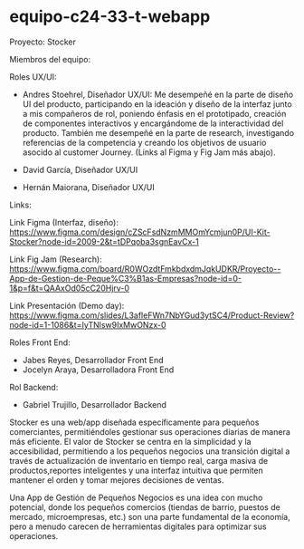 # equipo-c24-33-t-webapp

Proyecto: Stocker

Miembros del equipo:

Roles UX/UI:

- Andres Stoehrel, Diseñador UX/UI:
 Me desempeñé en la parte de diseño UI del producto, participando en la ideación y diseño de la interfaz junto a mis compañeros de rol,
 poniendo énfasis en el prototipado, creación de componentes interactivos y encargándome de la interactividad del producto. También me
 desempeñé en la parte de research, investigando referencias de la competencia y creando los objetivos de usuario asocido al customer Journey.
 (Links al Figma y Fig Jam más abajo).

- David García, Diseñador UX/UI
- Hernán Maiorana, Diseñador UX/UI

 Links:
 
 Link Figma (Interfaz, diseño): https://www.figma.com/design/cZScFsdNzmMMOmYcmjun0P/UI-Kit-Stocker?node-id=2009-2&t=tDPqoba3sgnEavCx-1
 
 Link Fig Jam (Research): https://www.figma.com/board/R0WOzdtFmkbdxdmJqkUDKR/Proyecto--App-de-Gestion-de-Peque%C3%B1as-Empresas?node-id=0-1&p=f&t=QAAxOd05cC20Hjrv-0
 
 Link Presentación (Demo day): https://www.figma.com/slides/L3afleFWn7NbYGud3ytSC4/Product-Review?node-id=1-1086&t=IyTNlsw9IxMwONzx-0

Roles Front End:
- Jabes Reyes, Desarrollador Front End
- Jocelyn Araya, Desarrolladora Front End

Rol Backend:
- Gabriel Trujillo, Desarrollador Backend


Stocker es una web/app diseñada específicamente para pequeños comerciantes, permitiéndoles gestionar 
sus operaciones diarias de manera más eficiente. El valor de Stocker se centra en la simplicidad y la 
accesibilidad, permitiendo a los pequeños negocios una transición digital a través de actualización de 
inventario en tiempo real, carga masiva de productos,reportes inteligentes y una interfaz intuitiva que 
permiten mantener el orden y tomar mejores decisiones de ventas. 

Una App de Gestión de Pequeños Negocios es una idea con mucho potencial, donde los
pequeños comercios (tiendas de barrio, puestos de mercado, microempresas, etc.) son
una parte fundamental de la economía, pero a menudo carecen de herramientas digitales
para optimizar sus operaciones.


